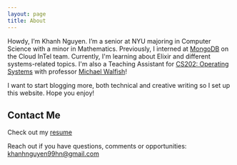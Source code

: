 ```yaml
---
layout: page
title: About
---
```



Howdy, I’m Khanh Nguyen. I’m a senior at NYU majoring in Computer Science with a minor in Mathematics. Previously, I interned at [MongoDB](mongodb.com/) on the Cloud InTel team. Currently, I'm learning about Elixir and different systems-related topics. I'm also a Teaching Assistant for [CS202: Operating Systems](https://cs.nyu.edu/~mwalfish/classes/21fa/) with professor [Michael Walfish](https://cs.nyu.edu/~mwalfish/)!

I want to start blogging more, both technical and creative writing so I set up this website. Hope you enjoy!

## Contact Me

Check out my [resume](assets/resume.pdf)

Reach out if you have questions, comments or opportunities: [khanhnguyen99hn@gmail.com]()
